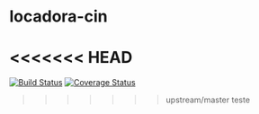 # locadora-cin
<<<<<<< HEAD
=======

[![Build Status](https://travis-ci.org/mprof2018/locadora-cin.svg?branch=master)](https://travis-ci.org/mprof2018/locadora-cin) [![Coverage Status](https://coveralls.io/repos/github/mprof2018/locadora-cin/badge.svg?branch=master)](https://coveralls.io/github/mprof2018/locadora-cin?branch=master)


>>>>>>> upstream/master
teste
